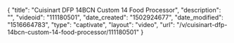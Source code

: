{
    "title": "Cuisinart DFP 14BCN Custom 14 Food Processor",
    "description": "",
    "videoid": "111180501",
    "date_created": "1502924677",
    "date_modified": "1516664783",
    "type": "captivate",
    "layout": "video",
    "url": "\/v\/cuisinart-dfp-14bcn-custom-14-food-processor\/111180501"
}